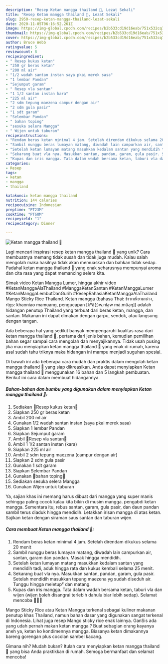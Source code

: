 ```yaml
---
description: "Resep Ketan mangga thailand 🍊, Lezat Sekali"
title: "Resep Ketan mangga thailand 🍊, Lezat Sekali"
slug: 2950-resep-ketan-mangga-thailand-lezat-sekali
date: 2020-11-05T06:16:52.261Z
image: https://img-global.cpcdn.com/recipes/b2b533cd19d16eab/751x532cq70/ketan-mangga-thailand-🍊-foto-resep-utama.jpg
thumbnail: https://img-global.cpcdn.com/recipes/b2b533cd19d16eab/751x532cq70/ketan-mangga-thailand-🍊-foto-resep-utama.jpg
cover: https://img-global.cpcdn.com/recipes/b2b533cd19d16eab/751x532cq70/ketan-mangga-thailand-🍊-foto-resep-utama.jpg
author: Bruce Webb
ratingvalue: 5
reviewcount: 8
recipeingredient:
- " Resep kukus ketan"
- "250 gr beras ketan"
- "200 ml air"
- "1/2 wadah santan instan saya pkai merek sasa"
- "1 lembar Pandan"
- "Sejumput garam"
- " Resep vla santan"
- "1 1/2 santan instan kara"
- "225 ml air"
- "2 sdm tepung maezena campur dengan air"
- "2 sdm gula pasir"
- "1 sdt garam"
- "Selembar Pandan"
- " bahan toping"
- "sesuka selera Mangga"
- " Wijen untuk taburan"
recipeinstructions:
- "Rendam beras ketan minimal 4 jam. Setelah direndam dikukus selama 20 menit"
- "Sambil nunggu beras lumayan matang, diwadah lain campurkan air, santan, garam dan pandan. Masak hingga mendidih."
- "Setelah ketan lumayan matang masukkan kedalam santan yang mendidih tadi, aduk hingga rata dan kukus kembali selama 25 menit."
- "Sekarang buat vla nya. Masukkan santan, pandan, garam, gula pasir. Setelah mendidih masukkan tepung maezena yg sudah diseduh air. Tunggu hingga meletup² dan matang."
- "Kupas dan iris mangga. Tata dalam wadah bersama ketan, taburi vla dan wijen (wijen boleh disangrai terlebih dahulu biar lebih sedap). Selamat mencoba 🤗🤗🤗"
categories:
- Resep
tags:
- ketan
- mangga
- thailand

katakunci: ketan mangga thailand 
nutrition: 144 calories
recipecuisine: Indonesian
preptime: "PT23M"
cooktime: "PT60M"
recipeyield: "1"
recipecategory: Dinner

---
```



![Ketan mangga thailand 🍊](https://img-global.cpcdn.com/recipes/b2b533cd19d16eab/751x532cq70/ketan-mangga-thailand-🍊-foto-resep-utama.jpg)

Lagi mencari inspirasi resep ketan mangga thailand 🍊 yang unik? Cara membuatnya memang tidak susah dan tidak juga mudah. Kalau salah mengolah maka hasilnya tidak akan memuaskan dan bahkan tidak sedap. Padahal ketan mangga thailand 🍊 yang enak seharusnya mempunyai aroma dan cita rasa yang dapat memancing selera kita.

Simak video Ketan Mangga Lumer, hingga akhir video #KetanManggaAlaThailand #ManggaKetanSantan #KetanManggaLumer #KetanManggaLembutDanGurih #ResepRahasiaKetanManggaAlaThailand Mango Sticky Rice Thailand. Ketan mangga (bahasa Thai: ข้าวเหนียวมะม่วง, rtgs: khaoniao mamuang, pengucapan [kʰâ(ː)w.nǐa̯w mā.mûa̯ŋ]) adalah hidangan penutup Thailand yang terbuat dari beras ketan, mangga, dan santan. Makanan ini dapat dimakan dengan garpu, sendok, atau langsung dengan tangan.

Ada beberapa hal yang sedikit banyak mempengaruhi kualitas rasa dari ketan mangga thailand 🍊, pertama dari jenis bahan, kemudian pemilihan bahan segar sampai cara mengolah dan menyajikannya. Tidak usah pusing jika mau menyiapkan ketan mangga thailand 🍊 yang enak di rumah, karena asal sudah tahu triknya maka hidangan ini mampu menjadi suguhan spesial.


Di bawah ini ada beberapa cara mudah dan praktis dalam mengolah ketan mangga thailand 🍊 yang siap dikreasikan. Anda dapat menyiapkan Ketan mangga thailand 🍊 menggunakan 16 bahan dan 5 langkah pembuatan. Berikut ini cara dalam membuat hidangannya.

<!--inarticleads1-->

##### Bahan-bahan dan bumbu yang digunakan dalam menyiapkan Ketan mangga thailand 🍊:

1. Sediakan  🌺Resep kukus ketan🌺
1. Siapkan 250 gr beras ketan
1. Ambil 200 ml air
1. Gunakan 1/2 wadah santan instan (saya pkai merek sasa)
1. Siapkan 1 lembar Pandan
1. Siapkan Sejumput garam
1. Ambil  🌺Resep vla santan🌺
1. Ambil 1 1/2 santan instan (kara)
1. Siapkan 225 ml air
1. Ambil 2 sdm tepung maezena (campur dengan air)
1. Siapkan 2 sdm gula pasir
1. Gunakan 1 sdt garam
1. Siapkan Selembar Pandan
1. Gunakan  🌺bahan toping🌺
1. Sediakan sesuka selera Mangga
1. Gunakan  Wijen untuk taburan


Ya, sajian khas ini memang harus dibuat dari mangga yang super manis sehingga paling cocok kalau kita bikin di musim mangga. pengabdi ketan mangga. Sementara itu, rebus santan, garam, gula pasir, dan daun pandan sambil terus diaduk hingga mendidih. Letakkan irisan mangga di atas ketan. Sajikan ketan dengan siraman saus santan dan taburan wijen. 

<!--inarticleads2-->

##### Cara membuat Ketan mangga thailand 🍊:

1. Rendam beras ketan minimal 4 jam. Setelah direndam dikukus selama 20 menit
1. Sambil nunggu beras lumayan matang, diwadah lain campurkan air, santan, garam dan pandan. Masak hingga mendidih.
1. Setelah ketan lumayan matang masukkan kedalam santan yang mendidih tadi, aduk hingga rata dan kukus kembali selama 25 menit.
1. Sekarang buat vla nya. Masukkan santan, pandan, garam, gula pasir. Setelah mendidih masukkan tepung maezena yg sudah diseduh air. Tunggu hingga meletup² dan matang.
1. Kupas dan iris mangga. Tata dalam wadah bersama ketan, taburi vla dan wijen (wijen boleh disangrai terlebih dahulu biar lebih sedap). Selamat mencoba 🤗🤗🤗


Mango Sticky Rice atau Ketan Mangga terkenal sebagai kuliner makanan penutup khas Thailand, namun bahan dasar yang digunakan sangat terkenal di Indonesia. Lihat juga resep Mango sticky rice enak lainnya. GanSis ada yang udah pernah makan ketan mangga ? Buat sebagian orang kayanya aneh ya, ketan ko kondimennya mangga. Biasanya ketan dimakannya bareng gorengan plus cocolan sambel kacang. 

Gimana nih? Mudah bukan? Itulah cara menyiapkan ketan mangga thailand 🍊 yang bisa Anda praktikkan di rumah. Semoga bermanfaat dan selamat mencoba!
